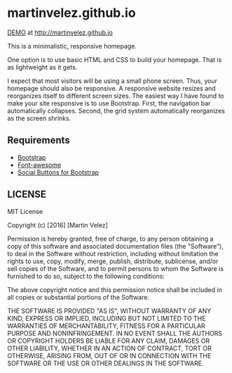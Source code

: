# martinvelez.github.io

[DEMO](http://martinvelez.github.io) at http://martinvelez.github.io


This is a minimalistic, responsive homepage.  

One option is to use basic HTML and CSS to build your homepage.  That is as
lightweight as it gets.

I expect that most visitors will be using a small phone screen.  Thus, your
homepage should also be responsive.  A responsive website resizes and
reorganizes itself to different screen sizes.  The easiest way I have found to
make your site responsive is to use Bootstrap.  First, the navigation bar
automatically collapses.  Second, the grid system automatically reorganizes as
the screen shrinks. 

## Requirements 

* [Bootstrap](http://getbootstrap.com/)
* [Font-awesome](http://fontawesome.io)
* [Social Buttons for Bootstrap](https://lipis.github.io/bootstrap-social/)

## LICENSE

MIT License

Copyright (c) [2016] [Martin Velez]

Permission is hereby granted, free of charge, to any person obtaining a copy
of this software and associated documentation files (the "Software"), to deal
in the Software without restriction, including without limitation the rights
to use, copy, modify, merge, publish, distribute, sublicense, and/or sell
copies of the Software, and to permit persons to whom the Software is
furnished to do so, subject to the following conditions:

The above copyright notice and this permission notice shall be included in all
copies or substantial portions of the Software.

THE SOFTWARE IS PROVIDED "AS IS", WITHOUT WARRANTY OF ANY KIND, EXPRESS OR
IMPLIED, INCLUDING BUT NOT LIMITED TO THE WARRANTIES OF MERCHANTABILITY,
FITNESS FOR A PARTICULAR PURPOSE AND NONINFRINGEMENT. IN NO EVENT SHALL THE
AUTHORS OR COPYRIGHT HOLDERS BE LIABLE FOR ANY CLAIM, DAMAGES OR OTHER
LIABILITY, WHETHER IN AN ACTION OF CONTRACT, TORT OR OTHERWISE, ARISING FROM,
OUT OF OR IN CONNECTION WITH THE SOFTWARE OR THE USE OR OTHER DEALINGS IN THE
SOFTWARE.
